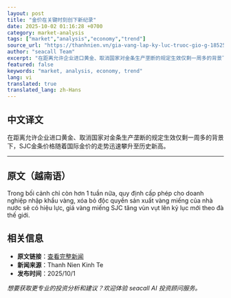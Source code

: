 ```yaml
---
layout: post
title: "金价在关键时刻创下新纪录"
date: 2025-10-02 01:16:28 +0700
category: market-analysis
tags: ["market","analysis","economy","trend"]
source_url: "https://thanhnien.vn/gia-vang-lap-ky-luc-truoc-gio-g-185251001230149556.htm"
author: "seacall Team"
excerpt: "在距离允许企业进口黄金、取消国家对金条生产垄断的规定生效仅剩一周多的背景下，SJC金条价格随着国际金价的走势迅速攀升至历史新高。..."
featured: false
keywords: "market, analysis, economy, trend"
lang: vi
translated: true
translated_lang: zh-Hans
---
```


## 中文译文

在距离允许企业进口黄金、取消国家对金条生产垄断的规定生效仅剩一周多的背景下，SJC金条价格随着国际金价的走势迅速攀升至历史新高。

---

## 原文（越南语）

Trong bối cảnh chỉ c&ograve;n hơn 1 tuần nữa, quy định cấp ph&eacute;p cho doanh nghiệp nhập khẩu v&agrave;ng, x&oacute;a bỏ độc quyền sản xuất v&agrave;ng miếng của nh&agrave; nước sẽ c&oacute; hiệu lực, gi&aacute; v&agrave;ng miếng SJC tăng v&ugrave;n vụt l&ecirc;n kỷ lục mới theo đ&agrave; thế giới.

## 相关信息

- **原文链接**：[查看完整新闻](https://thanhnien.vn/gia-vang-lap-ky-luc-truoc-gio-g-185251001230149556.htm)
- **新闻来源**：Thanh Nien Kinh Te
- **发布时间**：2025/10/1

*想要获取更专业的投资分析和建议？欢迎体验 seacall AI 投资顾问服务。*